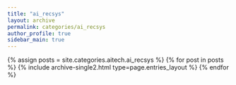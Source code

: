 ```yaml
---
title: "ai_recsys"
layout: archive
permalink: categories/ai_recsys
author_profile: true
sidebar_main: true
---
```



{% assign posts = site.categories.aitech.ai_recsys %}
{% for post in posts %} {% include archive-single2.html type=page.entries_layout %} {% endfor %}